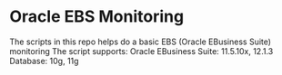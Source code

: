 # Oracle EBS Monitoring
The scripts in this repo helps do a basic EBS (Oracle EBusiness Suite) monitoring
The script supports:
    Oracle EBusiness Suite: 11.5.10x, 12.1.3
    Database: 10g, 11g
